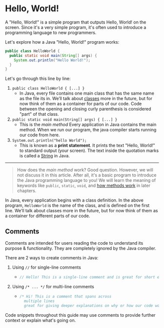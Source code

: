 # Hello, World!

A "Hello, World!" is a simple program that outputs Hello, World! on the screen. Since it's a very simple program, it's often used to introduce a programming language to new programmers.

Let's explore how a Java "Hello, World!" program works:

```java
public class HelloWorld { 
  public static void main(String[] args) { 
    System.out.println("Hello World!"); 
  }
}
```

Let's go through this line by line:

1. `public class HelloWorld { [...] }`
   - In Java, every file contains one main class that has the same name as the file its in. We’ll talk about [classes](../../Object-Oriented-Programming/course/Classes.md) more in the future, but for now think of them as a container for parts of our code. Code between the opening and closing curly parenthesis is considered "part" of that class.
2. `public static void main(String[] args) { [...] }`
   - This is the *main method* Every application in Java contains the main method. When we run our program, the java compiler starts running our code from here.
3. `System.out.println("hello World");`
   - This is known as a **print statement**. It prints the text "Hello, World!" to standard output (your screen). The text inside the quotation marks is called a [String](./Variables.md#) in Java.

______________________________________________________________________

> How does the *main method* work? Good question. However, we will not discuss it in this article. After all, it's a basic program to introduce the Java programming language to you! We will learn the meaning of keywords like `public`, `static`, `void`, and [how methods work](./Functions.md) in later chapters.

In Java, every application begins with a class definition. In the above program, `HelloWorld` is the name of the class, and is defined on the first line. We’ll talk about classes more in the future, but for now think of them as a container for different parts of our code.

## Comments

Comments are intended for users reading the code to understand its purpose & functionality. They are completely ignored by the Java compiler.

There are 2 ways to create comments in Java:

1. Using `//` for single-line comments
   - ```java
     // Hello! This is a single-line comment and is great for short explanantions of code.
     ```
2. Using `/* ... */` for multi-line comments
   - ```java
     /* Hi! This is a comment that spans across
       multiple lines
       great for giving deeper explanations on why or how our code works.
     ```

Code snippets throughout this guide may use comments to provide further context or explain what's going on.
